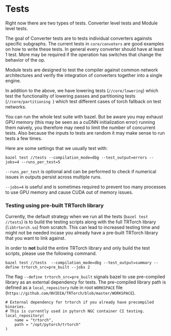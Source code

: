 # Tests

Right now there are two types of tests. Converter level tests and Module level tests.

The goal of Converter tests are to tests individual converters againsts specific subgraphs. The current tests in `core/conveters` are good examples on how to write these tests. In general every converter should have at least 1 test. More may be required if the operation has switches that change the behavior of the op.

Module tests are designed to test the compiler against common network architectures and verify the integration of converters together into a single engine.

In addition to the above, we have lowering tests (`//core/lowering`) which test the functionality of lowering passes and partitioning tests (`//core/partitioning `) which test different cases of torch fallback on test networks.

You can run the whole test suite with bazel. But be aware you may exhaust GPU memory (this may be seen as a cuDNN initialization error) running them naively, you therefore may need to limit the number of concurrent tests. Also because the inputs to tests are random it may make sense to run tests a few times.

Here are some settings that we usually test with:

```
bazel test //tests --compilation_mode=dbg --test_output=errors --jobs=4 --runs_per_test=5
```

`--runs_per_test` is optional and can be performed to check if numerical issues in outputs persist across multiple runs.

`--jobs=4` is useful and is sometimes required to prevent too many processes to use GPU memory and cause CUDA out of memory issues.

### Testing using pre-built TRTorch library

Currently, the default strategy when we run all the tests (`bazel test //tests`) is to build the testing scripts along with the full TRTorch library (`libtrtorch.so`) from scratch. This can lead to increased testing time and might not be needed incase you already have a pre-built TRTorch library that you want to link against.

In order to **not** build the entire TRTorch library and only build the test scripts, please use the following command.

```
bazel test //tests  --compilation_mode=dbg --test_output=summary --define trtorch_src=pre_built --jobs 2
```

 The flag `--define trtorch_src=pre_built` signals bazel to use pre-compiled library as an external dependency for tests. The pre-compiled library path is defined as a `local_repository` rule in root `WORKSPACE` file (`https://github.com/NVIDIA/TRTorch/blob/master/WORKSPACE`).

```
# External dependency for trtorch if you already have precompiled binaries.
# This is currently used in pytorch NGC container CI testing.
local_repository(
    name = "trtorch",
    path = "/opt/pytorch/trtorch"
)
```
